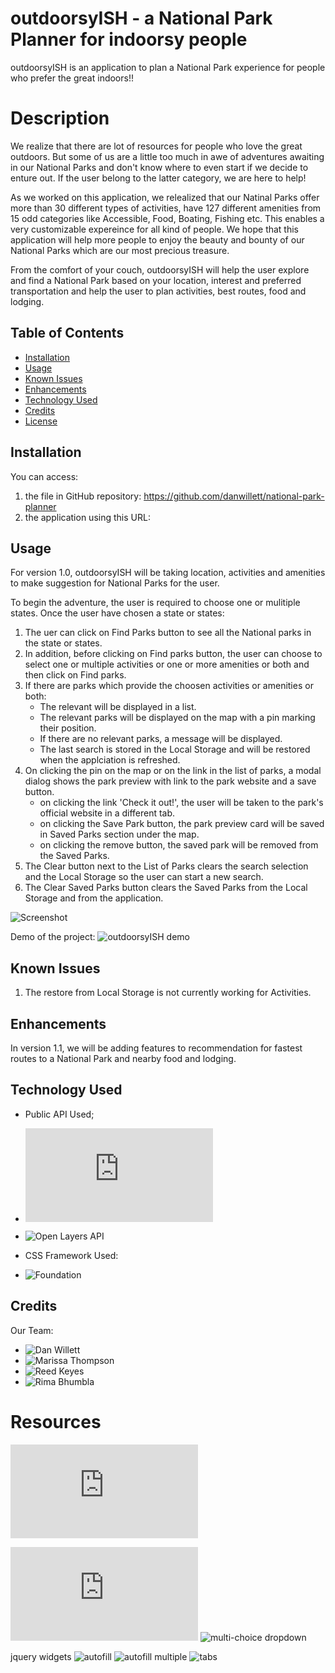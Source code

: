 # outdoorsyISH - a National Park Planner for indoorsy people 
 outdoorsyISH is an application to plan a National Park experience for people who prefer the great indoors!!

# Description
We realize that there are lot of resources for people who love the great outdoors.  But some of us are a little too much in awe of adventures awaiting in our National Parks and don't know where to even start if we decide to enture out.  If the user belong to the latter category, we are here to help!

As we worked on this application, we relealized that our Natinal Parks offer more than 30 different types of activities, have 127 different amenities from 15 odd categories like Accessible, Food, Boating, Fishing etc.  This enables a very customizable expereince for all kind of people.  We hope that this application will help more people to enjoy the beauty and bounty of our National Parks which are our most precious treasure.

From the comfort of your couch, outdoorsyISH will help the user explore and find a National Park based on your location, interest and preferred transportation and help the user to plan activities, best routes, food and lodging.


## Table of Contents

- [Installation](#installation)
- [Usage](#usage)
- [Known Issues](#knownIssues)
- [Enhancements](#enhancements)
- [Technology Used](#technology)
- [Credits](#credits)
- [License](#license)

## Installation

You can access:
1. the file in GitHub repository: https://github.com/danwillett/national-park-planner
2. the application using this URL: 

## Usage

For version 1.0, outdoorsyISH will be taking location, activities and amenities to make suggestion for National Parks for the user. 

To begin the adventure, the user is required to choose one or mulitiple states.  Once the user have chosen a state or states:
1. The uer can click on Find Parks button to see all the National parks in the state or states.
2. In addition, before clicking on Find parks button, the user can choose to select one or multiple activities or one or more amenities or both and then click on Find parks.
3. If there are parks which provide the choosen activities or amenities or both:
    * The relevant will be displayed in a list.
    * The relevant parks will be displayed on the map with a pin marking their position.
    * If there are no relevant parks, a message will be displayed. 
    * The last search is stored in the Local Storage and will be restored when the applciation is refreshed.  
4. On clicking the pin on the map or on the link in the list of parks, a modal dialog shows the park preview with link to the park website and a save button.
    * on clicking the link 'Check it out!', the user will be taken to the park's official website in a different tab.
    * on clicking the Save Park button, the park preview card will be saved in Saved Parks section under the map.
    * on clicking the remove button, the saved park will be removed from the Saved Parks.
5. The Clear button next to the List of Parks clears the search selection and the Local Storage so the user can start a new search.
6. The Clear Saved Parks button clears the Saved Parks from the Local Storage and from the application.


![Screenshot]()

Demo of the project:
![outdoorsyISH demo]()

## Known Issues

1. The restore from Local Storage is not currently working for Activities.

## Enhancements
In version 1.1, we will be adding features to recommendation for fastest routes to a National Park and nearby food and lodging.  

## Technology Used
* Public API Used;
 * ![National Park Services API](https://www.nps.gov/subjects/developer/index.htm)
 * ![Open Layers API](https://openlayers.org)

* CSS Framework Used:
 * ![Foundation](https://get.foundation/)

## Credits

Our Team:

* ![Dan Willett](https://github.com/danwillett)
* ![Marissa Thompson](https://github.com/marissa424)
* ![Reed Keyes](https://github.com/rbkeyes)
* ![Rima Bhumbla](https://github.com/rbhumbla1)


# Resources

![Foudation](https://get.foundation/index.html)

![select menu](https://get.foundation/sites/docs/forms.html)
![multi-choice dropdown](https://www.codeproject.com/Tips/5162015/Multi-select-Check-Box-List-or-Checkbox-Dropdown-w)

jquery widgets
![autofill](https://jqueryui.com/autocomplete/)
![autofill multiple](https://jqueryui.com/autocomplete/#multiple)
![tabs](https://jqueryui.com/tabs/)



